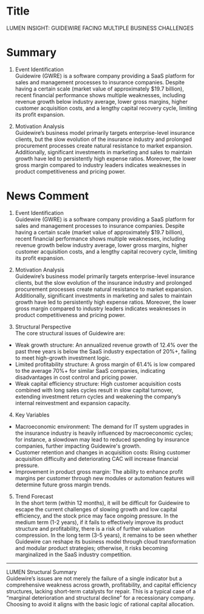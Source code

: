 # Title
LUMEN INSIGHT: GUIDEWIRE FACING MULTIPLE BUSINESS CHALLENGES

# Summary
1. Event Identification  
Guidewire (GWRE) is a software company providing a SaaS platform for sales and management processes to insurance companies. Despite having a certain scale (market value of approximately $19.7 billion), recent financial performance shows multiple weaknesses, including revenue growth below industry average, lower gross margins, higher customer acquisition costs, and a lengthy capital recovery cycle, limiting its profit expansion.

2. Motivation Analysis  
Guidewire’s business model primarily targets enterprise-level insurance clients, but the slow evolution of the insurance industry and prolonged procurement processes create natural resistance to market expansion. Additionally, significant investments in marketing and sales to maintain growth have led to persistently high expense ratios. Moreover, the lower gross margin compared to industry leaders indicates weaknesses in product competitiveness and pricing power.

# News Comment
1. Event Identification  
Guidewire (GWRE) is a software company providing a SaaS platform for sales and management processes to insurance companies. Despite having a certain scale (market value of approximately $19.7 billion), recent financial performance shows multiple weaknesses, including revenue growth below industry average, lower gross margins, higher customer acquisition costs, and a lengthy capital recovery cycle, limiting its profit expansion.

2. Motivation Analysis  
Guidewire’s business model primarily targets enterprise-level insurance clients, but the slow evolution of the insurance industry and prolonged procurement processes create natural resistance to market expansion. Additionally, significant investments in marketing and sales to maintain growth have led to persistently high expense ratios. Moreover, the lower gross margin compared to industry leaders indicates weaknesses in product competitiveness and pricing power.

3. Structural Perspective  
The core structural issues of Guidewire are:  
- Weak growth structure: An annualized revenue growth of 12.4% over the past three years is below the SaaS industry expectation of 20%+, failing to meet high-growth investment logic.  
- Limited profitability structure: A gross margin of 61.4% is low compared to the average 70%+ for similar SaaS companies, indicating disadvantages in cost control and pricing power.  
- Weak capital efficiency structure: High customer acquisition costs combined with long sales cycles result in slow capital turnover, extending investment return cycles and weakening the company’s internal reinvestment and expansion capacity.

4. Key Variables  
- Macroeconomic environment: The demand for IT system upgrades in the insurance industry is heavily influenced by macroeconomic cycles; for instance, a slowdown may lead to reduced spending by insurance companies, further impacting Guidewire's growth.  
- Customer retention and changes in acquisition costs: Rising customer acquisition difficulty and deteriorating CAC will increase financial pressure.  
- Improvement in product gross margin: The ability to enhance profit margins per customer through new modules or automation features will determine future gross margin trends.

5. Trend Forecast  
In the short term (within 12 months), it will be difficult for Guidewire to escape the current challenges of slowing growth and low capital efficiency, and the stock price may face ongoing pressure. In the medium term (1-2 years), if it fails to effectively improve its product structure and profitability, there is a risk of further valuation compression. In the long term (3-5 years), it remains to be seen whether Guidewire can reshape its business model through cloud transformation and modular product strategies; otherwise, it risks becoming marginalized in the SaaS industry competition.

---

LUMEN Structural Summary  
Guidewire’s issues are not merely the failure of a single indicator but a comprehensive weakness across growth, profitability, and capital efficiency structures, lacking short-term catalysts for repair. This is a typical case of a “marginal deterioration and structural decline” for a recessionary company. Choosing to avoid it aligns with the basic logic of rational capital allocation.
